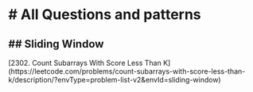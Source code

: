 <h1># All Questions and patterns</h1>

<h2>## Sliding Window</h2>
[2302. Count Subarrays With Score Less Than K](https://leetcode.com/problems/count-subarrays-with-score-less-than-k/description/?envType=problem-list-v2&envId=sliding-window)

